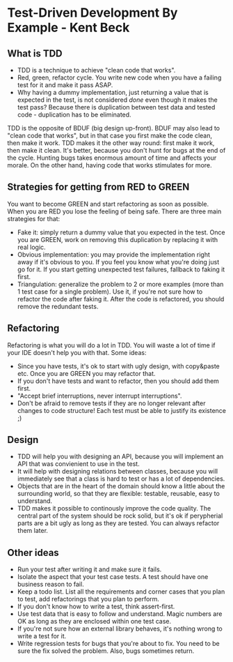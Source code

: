 # Test-Driven Development By Example - Kent Beck

## What is TDD

* TDD is a technique to achieve "clean code that works". 
* Red, green, refactor cycle. You write new code when you have a failing test for it and make it pass ASAP.
* Why having a dummy implementation, just returning a value that is expected in the test, is not considered *done* even though it makes the test pass? Because there is duplication between test data and tested code - duplication has to be eliminated.

TDD is the opposite of BDUF (big design up-front). BDUF may also lead to "clean code that works", but in that case you first make the code clean, then make it work. TDD makes it the other way round: first make it work, then make it clean. It's better, because you don't hunt for bugs at the end of the cycle. Hunting bugs takes enormous amount of time and affects your morale. On the other hand, having code that works stimulates for more.

## Strategies for getting from RED to GREEN

You want to become GREEN and start refactoring as soon as possible. When you are RED you lose the feeling of being safe. There are three main strategies for that:

* Fake it: simply return a dummy value that you expected in the test. Once you are GREEN, work on removing this duplication by replacing it with real logic.
* Obvious implementation: you may provide the implementation right away if it's obvious to you. If you feel you know what you're doing just go for it. If you start getting unexpected test failures, fallback to faking it first.
* Triangulation: generalize the problem to 2 or more examples (more than 1 test case for a single problem). Use it, if you're not sure how to refactor the code after faking it. After the code is refactored, you should remove the redundant tests.

## Refactoring

Refactoring is what you will do a lot in TDD. You will waste a lot of time if your IDE doesn't help you with that. Some ideas:

* Since you have tests, it's ok to start with ugly design, with copy&paste etc. Once you are GREEN you may refactor that. 
* If you don't have tests and want to refactor, then you should add them first. 
* "Accept brief interruptions, never interrupt interruptions".
* Don't be afraid to remove tests if they are no longer relevant after changes to code structure! Each test must be able to justify its existence ;)

## Design

* TDD will help you with designing an API, because you will implement an API that was convienient to use in the test. 
* It will help with designing relations between classes, because you will immediately see that a class is hard to test or has a lot of dependencies.
* Objects that are in the heart of the domain should know a little about the surrounding world, so that they are flexible: testable, reusable, easy to understand.
* TDD makes it possible to continously improve the code quality. The central part of the system should be rock solid, but it's ok if perypherial parts are a bit ugly as long as they are tested. You can always refactor them later.

## Other ideas

* Run your test after writing it and make sure it fails.
* Isolate the aspect that your test case tests. A test should have one business reason to fail.
* Keep a todo list. List all the requirements and corner cases that you plan to test, add refactorings that you plan to perform.
* If you don't know how to write a test, think assert-first.
* Use test data that is easy to follow and understand. Magic numbers are OK as long as they are enclosed within one test case.
* If you're not sure how an external library behaves, it's nothing wrong to write a test for it.
* Write regression tests for bugs that you're about to fix. You need to be sure the fix solved the problem. Also, bugs sometimes return.


